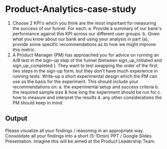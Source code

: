 # Product-Analytics-case-study

1. Choose 2 KPI's which you think are the most important for measuring the success of our
funnel.
For each:
a. Provide a summary of our bank's performance against this KPI across our different
user groups.
b. Given what you know about our bank and using your analysis in part (a), provide
some specific recommendations as to how we might improve this metric.
2. A Product Manager (PM) has approached you for advice on running an A/B test in the
sign-up step of the funnel (between sign_up_initiated and sign_up_completed ). They want
to test swapping the order of the first two steps in the sign-up form, but they don't have much
experience in running tests. Write-up a short experimental design which the PM can use as
the basis for the experiment. This should include your recommendations on:
a. the experimental setup and success criteria
b. the required sample size & how long the experiment should be run for
c. how to measure and interpret the results
d. any other considerations the PM should keep in mind
## Output
Please visualize all your findings / reasoning in an appropriate way.
Consolidate all your findings into a short (5-10min) PPT / Google Slides Presentation.
Imagine this will be aimed at the Product Leadership Team. 
